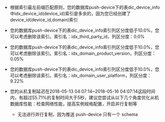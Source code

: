 - 根据索引最左前缀匹配原则，您的数据库push-device下的表dic_device_info中idx_device_id(device_id)索引是多余的，因为您已经创建了device_id(device_id,domain)索引
- 您的数据库push-device下的表dic_device_info索引列区分度低于10.0%，您可以考虑删除该索引。索引名：idx_third_party_id，列区分度：0.0%
- 您的数据库push-device下的表dic_device_info索引列区分度低于10.0%，您可以考虑删除该索引。索引名：idx_domain_product_version，列区分度：0.05%
- 您的数据库push-device下的表dic_device_info索引列区分度低于10.0%，您可以考虑删除该索引。索引名：idx_domain_user_platform，列区分度：9.22%


- 您的从机复制延迟在2018-05-13 04:07:14~2018-05-16 04:07:14这段时间内，有超过55.71%的复制时间大于5秒，建议您尝试从以下几个角度优化从机数据库性能：检查网络性能，提高实例规格配置，开启并行复制等
  - 无法进行并行复制，因为推送 push-device 只有一个 schema

